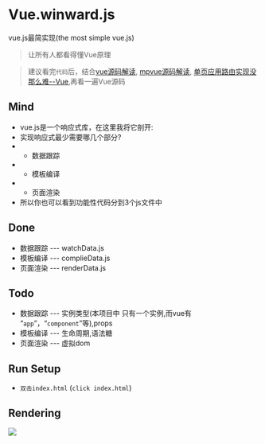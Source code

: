 # Vue.winward.js
vue.js最简实现(the most simple vue.js)

> 让所有人都看得懂Vue原理

> 建议看完`代码`后，结合[vue源码解读](https://segmentfault.com/a/1190000016855180), [mpvue源码解读](https://segmentfault.com/a/1190000016389413), 
[单页应用路由实现没那么难--Vue](https://segmentfault.com/a/1190000015373559),再看一遍Vue源码

## Mind
- vue.js是一个响应式库，在这里我将它剖开:
- 实现响应式最少需要哪几个部分?
- * 数据跟踪
- * 模板编译
- * 页面渲染
- 所以你也可以看到功能性代码分到3个js文件中

## Done
- 数据跟踪 --- watchData.js
- 模板编译 --- complieData.js
- 页面渲染 --- renderData.js

## Todo
- 数据跟踪 --- 实例类型(本项目中 只有一个实例,而vue有 “`app`”，“`component`”等),props 
- 模板编译 --- 生命周期,语法糖
- 页面渲染 --- 虚拟dom

## Run Setup

- `双击index.html` (`click index.html`)

## Rendering

<img src="https://github.com/WinwardZ/Vue.winward.js/blob/master/rendering.gif">
